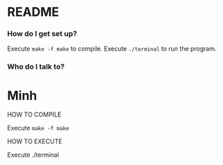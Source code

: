 # README #

### How do I get set up? ###

Execute `make -f make` to compile.
Execute `./terminal` to run the program.

### Who do I talk to? ###

Minh
=======
HOW TO COMPILE

Execute `make -f make`

HOW TO EXECUTE

Execute ./terminal
